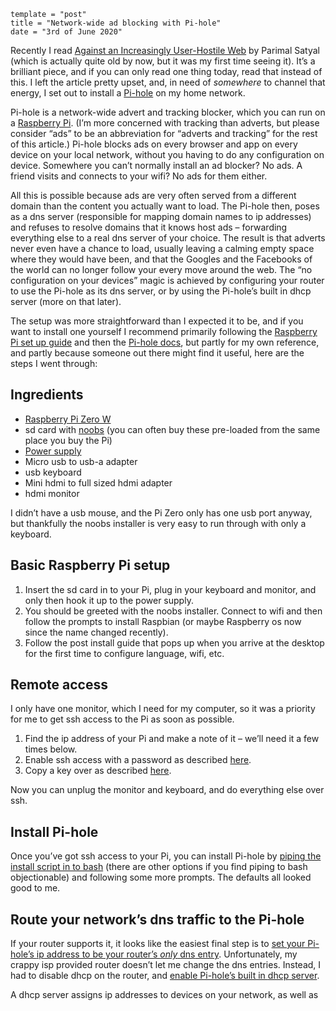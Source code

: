 ```
template = "post"
title = "Network-wide ad blocking with Pi-hole"
date = "3rd of June 2020"
```

Recently I read [Against an Increasingly User-Hostile Web][] by Parimal Satyal (which is actually quite old by now, but it was my first time seeing it). It’s a brilliant piece, and if you can only read one thing today, read that instead of this. I left the article pretty upset, and, in need of *somewhere* to channel that energy, I set out to install a [Pi-hole][] on my home network.

Pi-hole is a network-wide advert and tracking blocker, which you can run on a [Raspberry Pi][]. (I’m more concerned with tracking than adverts, but please consider “ads” to be an abbreviation for “adverts and tracking” for the rest of this article.) Pi-hole blocks ads on every browser and app on every device on your local network, without you having to do any configuration on device. Somewhere you can’t normally install an ad blocker? No ads. A friend visits and connects to your wifi? No ads for them either.

All this is possible because ads are very often served from a different domain than the content you actually want to load. The Pi-hole then, poses as a <span class=sc>dns</span> server (responsible for mapping domain names to <span class=sc>ip</span> addresses) and refuses to resolve domains that it knows host ads – forwarding everything else to a real <span class=sc>dns</span> server of your choice. The result is that adverts never even have a chance to load, usually leaving a calming empty space where they would have been, and that the Googles and the Facebooks of the world can no longer follow your every move around the web. The “no configuration on your devices” magic is achieved by configuring your router to use the Pi-hole as its <span class=sc>dns</span> server, or by using the Pi-hole’s built in <span class=sc>dhcp</span> server (more on that later).

The setup was more straightforward than I expected it to be, and if you want to install one yourself I recommend primarily following the [Raspberry Pi set up guide][] and then the [Pi-hole docs][Pi-hole], but partly for my own reference, and partly because someone out there might find it useful, here are the steps I went through:

## Ingredients

- [Raspberry Pi Zero W][]
- <span class=sc>sd</span> card with [<span class=sc>noobs</span>][] (you can often buy these pre-loaded from the same place you buy the Pi)
- [Power supply][]
- Micro <span class=sc>usb</span> to <span class=sc>usb-a</span> adapter
- <span class=sc>usb</span> keyboard
- Mini <span class=sc>hdmi</span> to full sized <span class=sc>hdmi</span> adapter
- <span class=sc>hdmi</span> monitor

I didn’t have a <span class=sc>usb</span> mouse, and the Pi Zero only has one <span class=sc>usb</span> port anyway, but thankfully the <span class=sc>noobs</span> installer is very easy to run through with only a keyboard.

## Basic Raspberry Pi setup

1. Insert the <span class=sc>sd</span> card in to your Pi, plug in your keyboard and monitor, and only then hook it up to the power supply.
2. You should be greeted with the <span class=sc>noobs</span> installer. Connect to wifi and then follow the prompts to install Raspbian (or maybe Raspberry <span class=sc>os</span> now since the name changed recently).
3. Follow the post install guide that pops up when you arrive at the desktop for the first time to configure language, wifi, etc.

## Remote access

I only have one monitor, which I need for my computer, so it was a priority for me to get <span class=sc>ssh</span> access to the Pi as soon as possible.

1. Find the <span class=sc>ip</span> address of your Pi and make a note of it – we’ll need it a few times below.
2. Enable <span class=sc>ssh</span> access with a password as described [here][ssh].
3. Copy a key over as described [here][passwordless-ssh].

Now you can unplug the monitor and keyboard, and do everything else over <span class=sc>ssh</span>.

## Install Pi-hole

Once you’ve got <span class=sc>ssh</span> access to your Pi, you can install Pi-hole by [piping the install script in to bash][pi-hole install] (there are other options if you find piping to bash objectionable) and following some more prompts. The defaults all looked good to me.

## Route your network’s <span class=cc>dns</span> traffic to the Pi-hole

If your router supports it, it looks like the easiest final step is to [set your Pi-hole’s <span class=sc>ip</span> address to be your router’s *only* <span class=sc>dns</span> entry][router dns]. Unfortunately, my crappy <span class=sc>isp</span> provided router doesn’t let me change the <span class=sc>dns</span> entries. Instead, I had to disable <span class=sc>dhcp</span> on the router, and [enable Pi-hole’s built in <span class=sc>dhcp</span> server][pi-hole dhcp].

A <span class=sc>dhcp</span> server assigns <span class=sc>ip</span> addresses to devices on your network, as well as 

[Against an Increasingly User-Hostile Web]: https://neustadt.fr/essays/against-a-user-hostile-web/
[Pi-hole]: https://pi-hole.net
[Raspberry Pi]: https://www.raspberrypi.org
[Raspberry Pi set up guide]: https://projects.raspberrypi.org/en/projects/raspberry-pi-setting-up
[Raspberry Pi Zero W]: https://www.raspberrypi.org/products/raspberry-pi-zero-w/
[<span class=sc>noobs</span>]: https://www.raspberrypi.org/downloads/noobs/
[power supply]: https://www.raspberrypi.org/products/raspberry-pi-universal-power-supply/
[ssh]: https://www.raspberrypi.org/documentation/remote-access/ssh/
[passwordless-ssh]: https://www.raspberrypi.org/documentation/remote-access/ssh/passwordless.md
[pi-hole install]: https://github.com/pi-hole/pi-hole/#one-step-automated-install
[router dns]: https://discourse.pi-hole.net/t/how-do-i-configure-my-devices-to-use-pi-hole-as-their-dns-server/245
[pi-hole dhcp]: https://discourse.pi-hole.net/t/how-do-i-use-pi-holes-built-in-dhcp-server-and-why-would-i-want-to/3026
